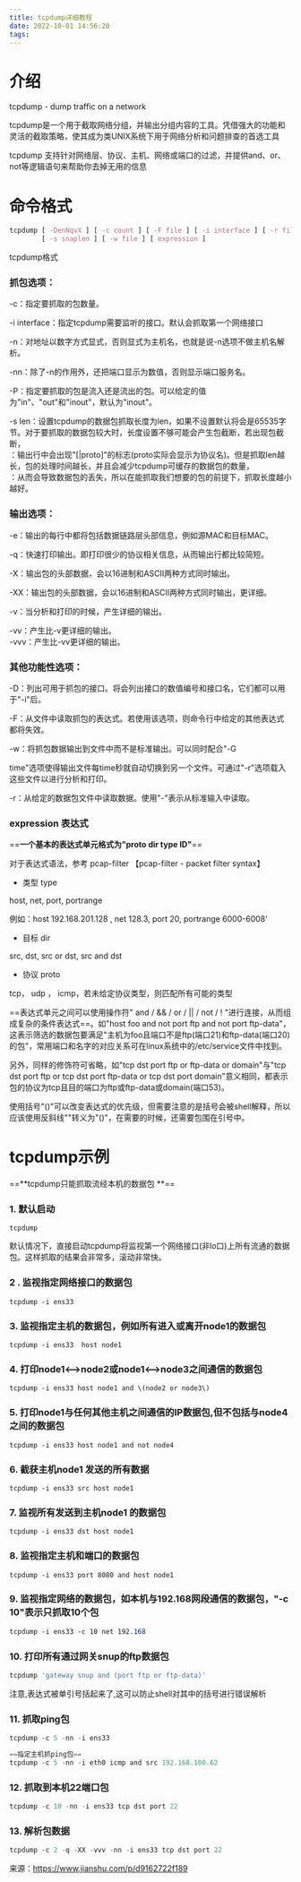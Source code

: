 ```yaml
---
title: tcpdump详细教程
date: 2022-10-01 14:56:20
tags:
---
```


# 介绍

tcpdump - dump traffic on a network

tcpdump是一个用于截取网络分组，并输出分组内容的工具。凭借强大的功能和灵活的截取策略，使其成为类UNIX系统下用于网络分析和问题排查的首选工具

tcpdump 支持针对网络层、协议、主机、网络或端口的过滤，并提供and、or、not等逻辑语句来帮助你去掉无用的信息

<!-- more -->

# 命令格式

```css
tcpdump [ -DenNqvX ] [ -c count ] [ -F file ] [ -i interface ] [ -r file ]
        [ -s snaplen ] [ -w file ] [ expression ]
```

tcpdump格式

### 抓包选项：

-c：指定要抓取的包数量。

-i interface：指定tcpdump需要监听的接口。默认会抓取第一个网络接口

-n：对地址以数字方式显式，否则显式为主机名，也就是说-n选项不做主机名解析。

-nn：除了-n的作用外，还把端口显示为数值，否则显示端口服务名。

-P：指定要抓取的包是流入还是流出的包。可以给定的值为"in"、"out"和"inout"，默认为"inout"。

-s len：设置tcpdump的数据包抓取长度为len，如果不设置默认将会是65535字节。对于要抓取的数据包较大时，长度设置不够可能会产生包截断，若出现包截断，  
：输出行中会出现"[|proto]"的标志(proto实际会显示为协议名)。但是抓取len越长，包的处理时间越长，并且会减少tcpdump可缓存的数据包的数量，  
：从而会导致数据包的丢失，所以在能抓取我们想要的包的前提下，抓取长度越小越好。

### 输出选项：

-e：输出的每行中都将包括数据链路层头部信息，例如源MAC和目标MAC。

-q：快速打印输出。即打印很少的协议相关信息，从而输出行都比较简短。

-X：输出包的头部数据，会以16进制和ASCII两种方式同时输出。

-XX：输出包的头部数据，会以16进制和ASCII两种方式同时输出，更详细。

-v：当分析和打印的时候，产生详细的输出。

-vv：产生比-v更详细的输出。  
-vvv：产生比-vv更详细的输出。

### 其他功能性选项：

-D：列出可用于抓包的接口。将会列出接口的数值编号和接口名，它们都可以用于"-i"后。

-F：从文件中读取抓包的表达式。若使用该选项，则命令行中给定的其他表达式都将失效。

-w：将抓包数据输出到文件中而不是标准输出。可以同时配合"-G

time"选项使得输出文件每time秒就自动切换到另一个文件。可通过"-r"选项载入这些文件以进行分析和打印。

-r：从给定的数据包文件中读取数据。使用"-"表示从标准输入中读取。

### expression 表达式

==**一个基本的表达式单元格式为"proto dir type ID"**==

对于表达式语法，参考 pcap-filter 【pcap-filter - packet filter syntax】

- 类型 type

host, net, port, portrange

例如：host 192.168.201.128 , net 128.3, port 20, portrange 6000-6008'

- 目标 dir

src, dst, src or dst, src and dst

- 协议 proto

tcp， udp ， icmp，若未给定协议类型，则匹配所有可能的类型

==表达式单元之间可以使用操作符" and / && / or / || / not / ! "进行连接，从而组成复杂的条件表达式==。如"host foo and not port ftp and not port ftp-data"，这表示筛选的数据包要满足"主机为foo且端口不是ftp(端口21)和ftp-data(端口20)的包"，常用端口和名字的对应关系可在linux系统中的/etc/service文件中找到。

另外，同样的修饰符可省略，如"tcp dst port ftp or ftp-data or domain"与"tcp dst port ftp or tcp dst port ftp-data or tcp dst port domain"意义相同，都表示包的协议为tcp且目的端口为ftp或ftp-data或domain(端口53)。

使用括号"()"可以改变表达式的优先级，但需要注意的是括号会被shell解释，所以应该使用反斜线""转义为"()"，在需要的时候，还需要包围在引号中。

# tcpdump示例

==**tcpdump只能抓取流经本机的数据包 **==

### 1. 默认启动

```undefined
tcpdump
```

默认情况下，直接启动tcpdump将监视第一个网络接口(非lo口)上所有流通的数据包。这样抓取的结果会非常多，滚动非常快。

### 2 . 监视指定网络接口的数据包

```undefined
tcpdump -i ens33
```

### 3. 监视指定主机的数据包，例如所有进入或离开node1的数据包

```undefined
tcpdump -i ens33  host node1
```

### 4. 打印node1<-->node2或node1<-->node3之间通信的数据包

```undefined
tcpdump -i ens33 host node1 and \(node2 or node3\)
```

### 5. 打印node1与任何其他主机之间通信的IP数据包,但不包括与node4之间的数据包

```undefined
tcpdump -i ens33 host node1 and not node4
```

### 6. 截获主机node1 发送的所有数据

```undefined
tcpdump -i ens33 src host node1
```

### 7. 监视所有发送到主机node1 的数据包

```undefined
tcpdump -i ens33 dst host node1
```

### 8. 监视指定主机和端口的数据包

```undefined
tcpdump -i ens33 port 8080 and host node1
```

### 9. 监视指定网络的数据包，如本机与192.168网段通信的数据包，"-c 10"表示只抓取10个包

```css
tcpdump -i ens33 -c 10 net 192.168
```

### 10. 打印所有通过网关snup的ftp数据包

```bash
tcpdump 'gateway snup and (port ftp or ftp-data)'
```

注意,表达式被单引号括起来了,这可以防止shell对其中的括号进行错误解析

### 11. 抓取ping包

```swift
tcpdump -c 5 -nn -i ens33 

==指定主机抓ping包==
tcpdump -c 5 -nn -i eth0 icmp and src 192.168.100.62
```

### 12. 抓取到本机22端口包

```swift
tcpdump -c 10 -nn -i ens33 tcp dst port 22
```

### 13. 解析包数据

```swift
tcpdump -c 2 -q -XX -vvv -nn -i ens33 tcp dst port 22
```

来源：https://www.jianshu.com/p/d9162722f189